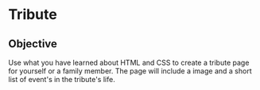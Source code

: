 # Tribute

## Objective
Use what you have learned about HTML and CSS to create a tribute page for yourself or a family member. The page will include a image and a short list of event's in the tribute's life. 
